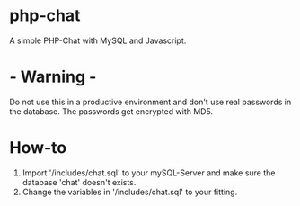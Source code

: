 # php-chat
A simple PHP-Chat with MySQL and Javascript. 

# - Warning -
Do not use this in a productive environment and don't use real passwords in the database. The passwords get encrypted with MD5.

# How-to
1. Import '/includes/chat.sql' to your mySQL-Server and make sure the database 'chat' doesn't exists.
2. Change the variables in '/includes/chat.sql' to your fitting.
